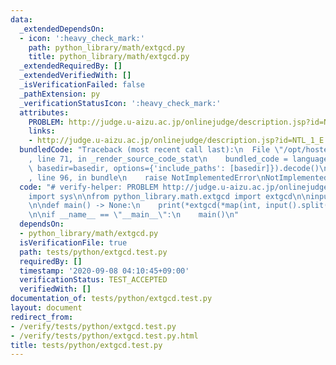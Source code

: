 ```yaml
---
data:
  _extendedDependsOn:
  - icon: ':heavy_check_mark:'
    path: python_library/math/extgcd.py
    title: python_library/math/extgcd.py
  _extendedRequiredBy: []
  _extendedVerifiedWith: []
  _isVerificationFailed: false
  _pathExtension: py
  _verificationStatusIcon: ':heavy_check_mark:'
  attributes:
    PROBLEM: http://judge.u-aizu.ac.jp/onlinejudge/description.jsp?id=NTL_1_E
    links:
    - http://judge.u-aizu.ac.jp/onlinejudge/description.jsp?id=NTL_1_E
  bundledCode: "Traceback (most recent call last):\n  File \"/opt/hostedtoolcache/Python/3.9.1/x64/lib/python3.9/site-packages/onlinejudge_verify/documentation/build.py\"\
    , line 71, in _render_source_code_stat\n    bundled_code = language.bundle(stat.path,\
    \ basedir=basedir, options={'include_paths': [basedir]}).decode()\n  File \"/opt/hostedtoolcache/Python/3.9.1/x64/lib/python3.9/site-packages/onlinejudge_verify/languages/python.py\"\
    , line 96, in bundle\n    raise NotImplementedError\nNotImplementedError\n"
  code: "# verify-helper: PROBLEM http://judge.u-aizu.ac.jp/onlinejudge/description.jsp?id=NTL_1_E\n\
    import sys\n\nfrom python_library.math.extgcd import extgcd\n\ninput = sys.stdin.buffer.readline\n\
    \n\ndef main() -> None:\n    print(*extgcd(*map(int, input().split()))[:-1])\n\
    \n\nif __name__ == \"__main__\":\n    main()\n"
  dependsOn:
  - python_library/math/extgcd.py
  isVerificationFile: true
  path: tests/python/extgcd.test.py
  requiredBy: []
  timestamp: '2020-09-08 04:10:45+09:00'
  verificationStatus: TEST_ACCEPTED
  verifiedWith: []
documentation_of: tests/python/extgcd.test.py
layout: document
redirect_from:
- /verify/tests/python/extgcd.test.py
- /verify/tests/python/extgcd.test.py.html
title: tests/python/extgcd.test.py
---
```

